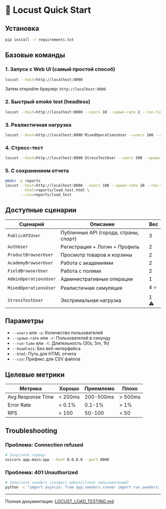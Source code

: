 # 🚀 Locust Quick Start

## Установка

```bash
pip install -r requirements.txt
```

## Базовые команды

### 1. Запуск с Web UI (самый простой способ)

```bash
locust --host=http://localhost:8000
```

Затем откройте браузер: `http://localhost:8089`

### 2. Быстрый smoke test (headless)

```bash
locust --host=http://localhost:8000 --users 10 --spawn-rate 2 --run-time 30s --headless
```

### 3. Реалистичная нагрузка

```bash
locust --host=http://localhost:8000 MixedOperationsUser --users 100 --spawn-rate 10 --run-time 5m --headless
```

### 4. Стресс-тест

```bash
locust --host=http://localhost:8000 StressTestUser --users 500 --spawn-rate 50 --run-time 2m --headless
```

### 5. С сохранением отчета

```bash
mkdir -p reports
locust --host=http://localhost:8000 --users 100 --spawn-rate 10 --run-time 5m --headless \
       --html=reports/load_test.html \
       --csv=reports/load_test
```

## Доступные сценарии

| Сценарий | Описание | Вес |
|----------|----------|-----|
| `PublicAPIUser` | Публичные API (города, страны, спорт) | 3 |
| `AuthUser` | Регистрация + Логин + Профиль | 2 |
| `ProductBrowserUser` | Просмотр товаров и корзины | 2 |
| `AcademyBrowserUser` | Работа с академиями | 2 |
| `FieldBrowserUser` | Работа с полями | 2 |
| `AdminOperationsUser` | Административные операции | 1 |
| `MixedOperationsUser` | Реалистичная симуляция | 4 ⭐ |
| `StressTestUser` | Экстремальная нагрузка | 1 ⚠️ |

## Параметры

- `--users` или `-u`: Количество пользователей
- `--spawn-rate` или `-r`: Пользователей в секунду
- `--run-time` или `-t`: Длительность (30s, 5m, 1h)
- `--headless`: Без веб-интерфейса
- `--html`: Путь для HTML отчета
- `--csv`: Префикс для CSV файлов

## Целевые метрики

| Метрика | Хорошо | Приемлемо | Плохо |
|---------|--------|-----------|-------|
| Avg Response Time | < 200ms | 200-500ms | > 500ms |
| Error Rate | < 0.1% | 0.1-1% | > 1% |
| RPS | > 100 | 50-100 | < 50 |

## Troubleshooting

### Проблема: Connection refused
```bash
# Запустите сервер
uvicorn app.main:app --host 0.0.0.0 --port 8000
```

### Проблема: 401 Unauthorized
```bash
# Запустите seeders (создаст admin/client пользователей)
python -c "import asyncio; from app.seeders.runner import run_seeders; asyncio.run(run_seeders())"
```

---

Полная документация: [LOCUST_LOAD_TESTING.md](LOCUST_LOAD_TESTING.md)

